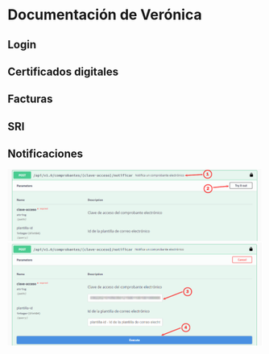 # Documentación de Verónica
## Login


## Certificados digitales

## Facturas


## SRI

## Notificaciones
<img src="https://raw.githubusercontent.com/rp-consulting/veronica-api-doc/main/static/veronica-notificaciones-1.jpg" width="600">

<img src="https://raw.githubusercontent.com/rp-consulting/veronica-api-doc/main/static/veronica-notificaciones-2.jpg" width="600">